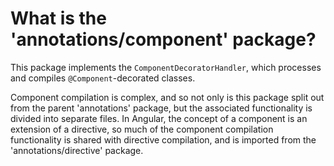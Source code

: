 # What is the 'annotations/component' package?

This package implements the `ComponentDecoratorHandler`, which processes and compiles `@Component`-decorated classes.

Component compilation is complex, and so not only is this package split out from the parent 'annotations' package, but the associated functionality is divided into separate files. In Angular, the concept of a component is an extension of a directive, so much of the component compilation functionality is shared with directive compilation, and is imported from the 'annotations/directive' package.